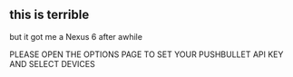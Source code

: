 this is terrible
----------------
but it got me a Nexus 6 after awhile

PLEASE OPEN THE OPTIONS PAGE TO SET YOUR PUSHBULLET API KEY AND SELECT DEVICES